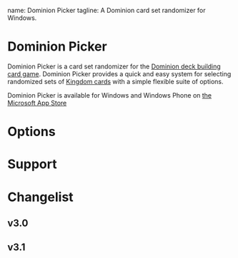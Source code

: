 name: Dominion Picker
tagline: A Dominion card set randomizer for Windows.

# Dominion Picker

Dominion Picker is a card set randomizer for the [Dominion deck building card game](http://wiki.dominionstrategy.com/index.php/Dominion).  Dominion Picker provides a quick and easy system for selecting randomized sets of [Kingdom cards](http://wiki.dominionstrategy.com/index.php/Kingdom) with a simple flexible suite of options.

Dominion Picker is available for Windows and Windows Phone on [the Microsoft App Store](https://www.microsoft.com/en-us/store/p/dominion-picker/9wzdncrdm8j9)

# Options

# Support

# Changelist

## v3.0

## v3.1
